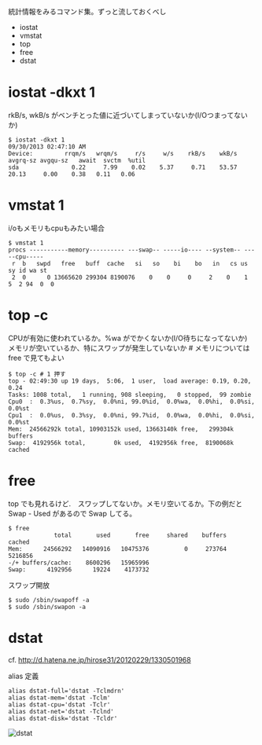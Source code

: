 統計情報をみるコマンド集。ずっと流しておくべし

* iostat
* vmstat
* top
* free
* dstat

# iostat -dkxt 1

rkB/s, wkB/s がベンチとった値に近づいてしまっていないか(I/Oつまってないか)
```
$ iostat -dkxt 1
09/30/2013 02:47:10 AM
Device:         rrqm/s   wrqm/s     r/s     w/s    rkB/s    wkB/s avgrq-sz avgqu-sz   await  svctm  %util
sda               0.22     7.99    0.02    5.37     0.71    53.57    20.13     0.00    0.38   0.11   0.06
```

# vmstat 1

i/oもメモリもcpuもみたい場合
```
$ vmstat 1
procs -----------memory---------- ---swap-- -----io---- --system-- -----cpu-----
 r  b   swpd   free   buff  cache   si   so    bi    bo   in   cs us sy id wa st
 2  0      0 13665620 299304 8190076    0    0     0     2    0    1  5  2 94  0  0
```

# top -c

CPUが有効に使われているか。%wa がでかくないか(I/O待ちになってないか)
メモリが空いているか、特にスワップが発生していないか # メモリについては free で見てもよい
```
$ top -c # 1 押す
top - 02:49:30 up 19 days,  5:06,  1 user,  load average: 0.19, 0.20, 0.24
Tasks: 1008 total,   1 running, 908 sleeping,   0 stopped,  99 zombie
Cpu0  :  0.3%us,  0.7%sy,  0.0%ni, 99.0%id,  0.0%wa,  0.0%hi,  0.0%si,  0.0%st
Cpu1  :  0.0%us,  0.3%sy,  0.0%ni, 99.7%id,  0.0%wa,  0.0%hi,  0.0%si,  0.0%st
Mem:  24566292k total, 10903152k used, 13663140k free,   299304k buffers
Swap:  4192956k total,        0k used,  4192956k free,  8190068k cached

```

# free

top でも見れるけど.　スワップしてないか。メモリ空いてるか。下の例だと Swap - Used があるので Swap してる。

```
$ free
             total       used       free     shared    buffers     cached
Mem:      24566292   14090916   10475376          0     273764    5216856
-/+ buffers/cache:    8600296   15965996
Swap:      4192956      19224    4173732
```

スワップ開放
```
$ sudo /sbin/swapoff -a
$ sudo /sbin/swapon -a
```

# dstat

cf. http://d.hatena.ne.jp/hirose31/20120229/1330501968

alias 定義

```
alias dstat-full='dstat -Tclmdrn'
alias dstat-mem='dstat -Tclm'
alias dstat-cpu='dstat -Tclr'
alias dstat-net='dstat -Tclnd'
alias dstat-disk='dstat -Tcldr'
```
![dstat](http://cdn-ak.f.st-hatena.com/images/fotolife/h/hirose31/20120229/20120229164539.png)
